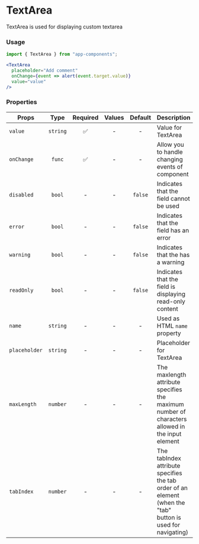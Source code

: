 # TextArea

TextArea is used for displaying custom textarea

### Usage

```js
import { TextArea } from "app-components";
```

```jsx
<TextArea
  placeholder="Add comment"
  onChange={event => alert(event.target.value)}
  value="value"
/>
```

### Properties

| Props         |   Type   | Required | Values | Default | Description                                                                                                 |
| ------------- | :------: | :------: | :----: | :-----: | ----------------------------------------------------------------------------------------------------------- |
| `value`       | `string` |    ✅    |   -    |    -    | Value for TextArea                                                                                          |
| `onChange`    |  `func`  |    ✅    |   -    |    -    | Allow you to handle changing events of component                                                            |
| `disabled`    |  `bool`  |    -     |   -    | `false` | Indicates that the field cannot be used                                                                     |
| `error`       |  `bool`  |    -     |   -    | `false` | Indicates that the field has an error                                                                       |
| `warning`     |  `bool`  |    -     |   -    | `false` | Indicates that the has a warning                                                                            |
| `readOnly`    |  `bool`  |    -     |   -    | `false` | Indicates that the field is displaying read-only content                                                    |
| `name`        | `string` |    -     |   -    |    -    | Used as HTML `name` property                                                                                |
| `placeholder` | `string` |    -     |   -    |    -    | Placeholder for TextArea                                                                                    |
| `maxLength`   | `number` |    -     |   -    |    -    | The maxlength attribute specifies the maximum number of characters allowed in the input element             |
| `tabIndex`    | `number` |    -     |   -    |    -    | The tabIndex attribute specifies the tab order of an element (when the "tab" button is used for navigating) |
